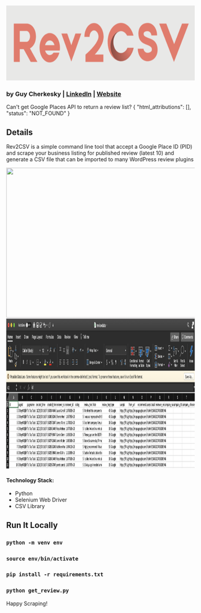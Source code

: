 
<img src="https://github.com/cherkesky/Rev2CSV/blob/master/logo.png" height="200" width="700">

### by Guy Cherkesky | [LinkedIn](http://linkedin.com/in/cherkesky) | [Website](http://cherkesky.com) 

Can't get Google Places API to return a review list? 
{
    "html_attributions": [],
    "status": "NOT_FOUND"
}

## Details
Rev2CSV is a simple command line tool that accept a Google Place ID (PID) and scrape your business listing for published review (latest 10) and generate a CSV file that can be imported to many WordPress review plugins

<img src="https://github.com/cherkesky/Rev2CSV/blob/master/scraper.gif" height="400" width="700">
<img src="https://github.com/cherkesky/Rev2CSV/blob/master/csv.png" height="400" width="700">

#### Technology Stack: 
- Python
- Selenium Web Driver
- CSV Library

## Run It Locally

### `python -m venv env`
### `source env/bin/activate`
### `pip install -r requirements.txt`
### `python get_review.py`


Happy Scraping!
